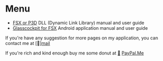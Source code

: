 # Menu
- [FSX or P3D](pages/index-server-app.md) DLL (Dynamic Link Library) manual and user guide
- [Glasscockpit for FSX](pages/index-client-android.md) Android application manual and user guide

If you're have any suggestion for more pages on my application, you can contact me at [:email:][mail](donotspeak0988@gmail.com)

If you're rich and kind enough buy me some donut at [:money_with_wings:](https://www.paypal.me/donotspeak0988) [PayPal.Me](https://www.paypal.me/donotspeak0988)

